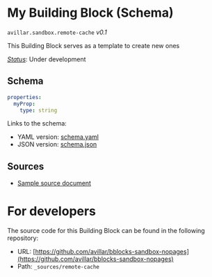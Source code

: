 
# My Building Block (Schema)

`avillar.sandbox.remote-cache` *v0.1*

This Building Block serves as a template to create new ones

[*Status*](http://www.opengis.net/def/status): Under development

## Schema

```yaml
properties:
  myProp:
    type: string

```

Links to the schema:

* YAML version: [schema.yaml](https://raw.githubusercontent.com/avillar/bblocks-sandbox-nopages/undefined/build/annotated/sandbox/remote-cache/schema.json)
* JSON version: [schema.json](https://raw.githubusercontent.com/avillar/bblocks-sandbox-nopages/undefined/build/annotated/sandbox/remote-cache/schema.yaml)

## Sources

* [Sample source document](https://example.com/sources/1)

# For developers

The source code for this Building Block can be found in the following repository:

* URL: [https://github.com/avillar/bblocks-sandbox-nopages](https://github.com/avillar/bblocks-sandbox-nopages)
* Path: `_sources/remote-cache`


